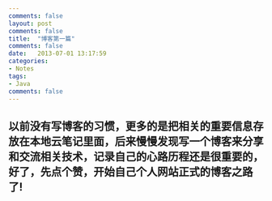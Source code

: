 ```yaml
---
comments: false
layout: post
comments: false
title:  "博客第一篇"
comments: false
date:   2013-07-01 13:17:59
categories: 
- Notes 
tags:
- Java
comments: false
---
```



<h2>   以前没有写博客的习惯，更多的是把相关的重要信息存放在本地云笔记里面，后来慢慢发现写一个博客来分享和交流相关技术，记录自己的心路历程还是很重要的，好了，先点个赞，开始自己个人网站正式的博客之路了!
</h2>



